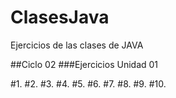 # ClasesJava
Ejercicios de las clases de JAVA

##Ciclo 02
###Ejercicios Unidad 01

#1. 
#2.
#3. 
#4.
#5. 
#6.
#7. 
#8.
#9. 
#10.
